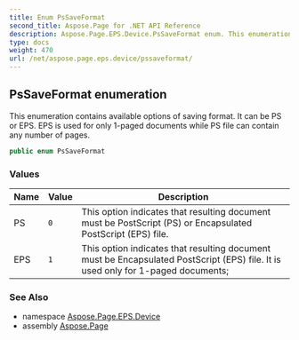 ```yaml
---
title: Enum PsSaveFormat
second_title: Aspose.Page for .NET API Reference
description: Aspose.Page.EPS.Device.PsSaveFormat enum. This enumeration contains available options of saving format. It can be PS or EPS. EPS is used for only 1paged documents while PS file can contain any number of pages
type: docs
weight: 470
url: /net/aspose.page.eps.device/pssaveformat/
---
```

## PsSaveFormat enumeration

This enumeration contains available options of saving format. It can be PS or EPS. EPS is used for only 1-paged documents while PS file can contain any number of pages.

```csharp
public enum PsSaveFormat
```

### Values

| Name | Value | Description |
| --- | --- | --- |
| PS | `0` | This option indicates that resulting document must be PostScript (PS) or Encapsulated PostScript (EPS) file. |
| EPS | `1` | This option indicates that resulting document must be Encapsulated PostScript (EPS) file. It is used only for 1-paged documents; |

### See Also

* namespace [Aspose.Page.EPS.Device](../../aspose.page.eps.device/)
* assembly [Aspose.Page](../../)


